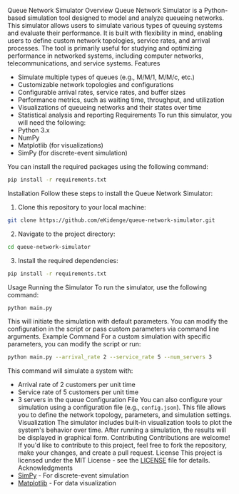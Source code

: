 Queue Network Simulator
Overview
Queue Network Simulator is a Python-based simulation tool designed to model and analyze queueing networks. This simulator allows users to simulate various types of queuing systems and evaluate their performance. It is built with flexibility in mind, enabling users to define custom network topologies, service rates, and arrival processes.
The tool is primarily useful for studying and optimizing performance in networked systems, including computer networks, telecommunications, and service systems.
Features
- Simulate multiple types of queues (e.g., M/M/1, M/M/c, etc.)
- Customizable network topologies and configurations
- Configurable arrival rates, service rates, and buffer sizes
- Performance metrics, such as waiting time, throughput, and utilization
- Visualizations of queueing networks and their states over time
- Statistical analysis and reporting
Requirements
To run this simulator, you will need the following:
- Python 3.x
- NumPy
- Matplotlib (for visualizations)
- SimPy (for discrete-event simulation)

You can install the required packages using the following command:

```bash
pip install -r requirements.txt
```
Installation
Follow these steps to install the Queue Network Simulator:

1. Clone this repository to your local machine:

```bash
git clone https://github.com/eKidenge/queue-network-simulator.git
```

2. Navigate to the project directory:

```bash
cd queue-network-simulator
```

3. Install the required dependencies:

```bash
pip install -r requirements.txt
```
Usage
Running the Simulator
To run the simulator, use the following command:

```bash
python main.py
```

This will initiate the simulation with default parameters. You can modify the configuration in the script or pass custom parameters via command line arguments.
Example Command
For a custom simulation with specific parameters, you can modify the script or run:

```bash
python main.py --arrival_rate 2 --service_rate 5 --num_servers 3
```

This command will simulate a system with:
- Arrival rate of 2 customers per unit time
- Service rate of 5 customers per unit time
- 3 servers in the queue
Configuration File
You can also configure your simulation using a configuration file (e.g., `config.json`). This file allows you to define the network topology, parameters, and simulation settings.
Visualization
The simulator includes built-in visualization tools to plot the system's behavior over time. After running a simulation, the results will be displayed in graphical form.
Contributing
Contributions are welcome! If you'd like to contribute to this project, feel free to fork the repository, make your changes, and create a pull request.
License
This project is licensed under the MIT License - see the [LICENSE](LICENSE) file for details.
Acknowledgments
- [SimPy](https://simpy.readthedocs.io/en/latest/) - For discrete-event simulation
- [Matplotlib](https://matplotlib.org/) - For data visualization
